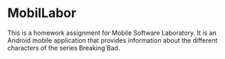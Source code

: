 # MobilLabor

This is a homework assignment for Mobile Software Laboratory. It is an Android mobile application that provides information about the different characters of the series Breaking Bad.
